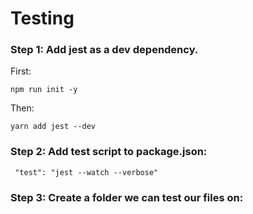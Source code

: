 # Testing

### Step 1: Add jest as a dev dependency.

First:
    
    npm run init -y

Then:

    yarn add jest --dev

### Step 2: Add test script to package.json:

     "test": "jest --watch --verbose"

### Step 3: Create a folder we can test our files on:

